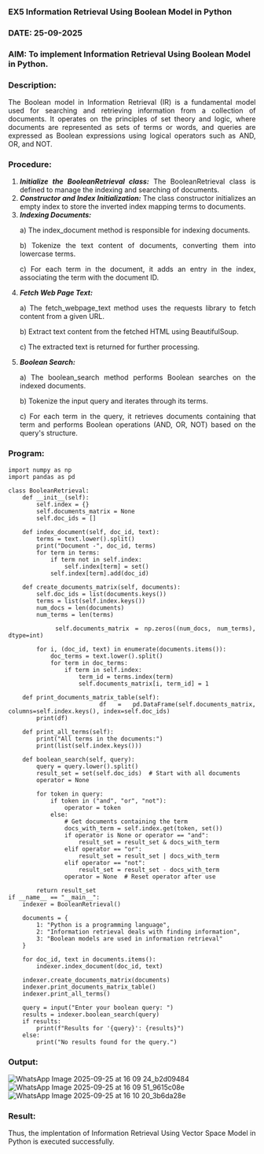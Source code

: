 ### EX5 Information Retrieval Using Boolean Model in Python
### DATE: 25-09-2025
### AIM: To implement Information Retrieval Using Boolean Model in Python.
### Description:
<div align = "justify">
The Boolean model in Information Retrieval (IR) is a fundamental model used for searching and retrieving information from a collection of documents. It operates on the principles of set theory and logic, where documents are represented as sets of terms or words, and queries are expressed as Boolean expressions using logical operators such as AND, OR, and NOT.
  
### Procedure:
1. ***Initialize the BooleanRetrieval class:*** The BooleanRetrieval class is defined to manage the indexing and searching of documents.
2. ***Constructor and Index Initialization:*** The class constructor initializes an empty index to store the inverted index mapping terms to documents.
3. ***Indexing Documents:***
    <p> a) The index_document method is responsible for indexing documents.
    <p> b) Tokenize the text content of documents, converting them into lowercase terms.
    <p> c) For each term in the document, it adds an entry in the index, associating the term with the document ID. </p>
4. ***Fetch Web Page Text:***
    <p>a) The fetch_webpage_text method uses the requests library to fetch content from a given URL.
    <p>b) Extract text content from the fetched HTML using BeautifulSoup.
    <p>c) The extracted text is returned for further processing.
5. ***Boolean Search:***
    <p>a) The boolean_search method performs Boolean searches on the indexed documents.
    <p>b) Tokenize the input query and iterates through its terms.
    <p>c) For each term in the query, it retrieves documents containing that term and performs Boolean operations (AND, OR, NOT) based on the query's structure.

### Program:
```
import numpy as np
import pandas as pd

class BooleanRetrieval:
    def __init__(self):
        self.index = {}
        self.documents_matrix = None
        self.doc_ids = []

    def index_document(self, doc_id, text):
        terms = text.lower().split()
        print("Document -", doc_id, terms)
        for term in terms:
            if term not in self.index:
                self.index[term] = set()
            self.index[term].add(doc_id)

    def create_documents_matrix(self, documents):
        self.doc_ids = list(documents.keys())
        terms = list(self.index.keys())
        num_docs = len(documents)
        num_terms = len(terms)

        self.documents_matrix = np.zeros((num_docs, num_terms), dtype=int)

        for i, (doc_id, text) in enumerate(documents.items()):
            doc_terms = text.lower().split()
            for term in doc_terms:
                if term in self.index:
                    term_id = terms.index(term)
                    self.documents_matrix[i, term_id] = 1

    def print_documents_matrix_table(self):
        df = pd.DataFrame(self.documents_matrix, columns=self.index.keys(), index=self.doc_ids)
        print(df)

    def print_all_terms(self):
        print("All terms in the documents:")
        print(list(self.index.keys()))

    def boolean_search(self, query):
        query = query.lower().split()
        result_set = set(self.doc_ids)  # Start with all documents
        operator = None

        for token in query:
            if token in ("and", "or", "not"):
                operator = token
            else:
                # Get documents containing the term
                docs_with_term = self.index.get(token, set())
                if operator is None or operator == "and":
                    result_set = result_set & docs_with_term
                elif operator == "or":
                    result_set = result_set | docs_with_term
                elif operator == "not":
                    result_set = result_set - docs_with_term
                operator = None  # Reset operator after use

        return result_set
if __name__ == "__main__":
    indexer = BooleanRetrieval()

    documents = {
        1: "Python is a programming language",
        2: "Information retrieval deals with finding information",
        3: "Boolean models are used in information retrieval"
    }

    for doc_id, text in documents.items():
        indexer.index_document(doc_id, text)

    indexer.create_documents_matrix(documents)
    indexer.print_documents_matrix_table()
    indexer.print_all_terms()

    query = input("Enter your boolean query: ")
    results = indexer.boolean_search(query)
    if results:
        print(f"Results for '{query}': {results}")
    else:
        print("No results found for the query.")
```

### Output:
![WhatsApp Image 2025-09-25 at 16 09 24_b2d09484](https://github.com/user-attachments/assets/8532b58a-0220-4447-a455-9f12a2cd4c51)
![WhatsApp Image 2025-09-25 at 16 09 51_9615c08e](https://github.com/user-attachments/assets/7b24b4ab-b0a1-49c1-b12d-4ced661a05df)
![WhatsApp Image 2025-09-25 at 16 10 20_3b6da28e](https://github.com/user-attachments/assets/f74c46d0-b53a-4c05-93e2-5195df266a33)

### Result:
Thus, the implentation of Information Retrieval Using Vector Space Model in Python is executed successfully.

